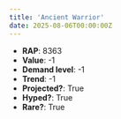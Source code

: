 ```yaml
---
title: 'Ancient Warrior'
date: 2025-08-06T00:00:00Z
---
```

- **RAP**: 8363
- **Value**: -1
- **Demand level**: -1
- **Trend**: -1
- **Projected?**: True
- **Hyped?**: True
- **Rare?**: True
